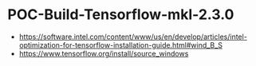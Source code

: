 # POC-Build-Tensorflow-mkl-2.3.0

- https://software.intel.com/content/www/us/en/develop/articles/intel-optimization-for-tensorflow-installation-guide.html#wind_B_S
- https://www.tensorflow.org/install/source_windows
